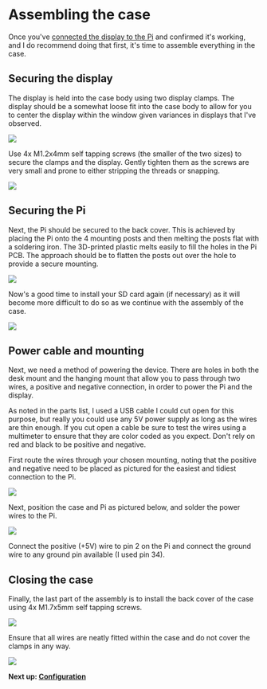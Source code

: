 # Assembling the case

Once you've [connected the display to the Pi](./02-connecting-the-display-to-the-pi.md) and confirmed it's working, and I do recommend doing that first, it's time to assemble everything in the case.

## Securing the display

The display is held into the case body using two display clamps. The display should be a somewhat loose fit into the case body to allow for you to center the display within the window given variances in displays that I've observed.

![](images/display-clamps.jpg)

Use 4x M1.2x4mm self tapping screws (the smaller of the two sizes) to secure the clamps and the display. Gently tighten them as the screws are very small and prone to either stripping the threads or snapping.

![](images/display-clamps-fitted.jpg)

## Securing the Pi

Next, the Pi should be secured to the back cover. This is achieved by placing the Pi onto the 4 mounting posts and then melting the posts flat with a soldering iron. The 3D-printed plastic melts easily to fill the holes in the Pi PCB. The approach should be to flatten the posts out over the hole to provide a secure mounting.

![](images/pi-mounted.jpg)

Now's a good time to install your SD card again (if necessary) as it will become more difficult to do so as we continue with the assembly of the case.

![](images/sd-card.jpg)

## Power cable and mounting

Next, we need a method of powering the device. There are holes in both the desk mount and the hanging mount that allow you to pass through two wires, a positive and negative connection, in order to power the Pi and the display.

As noted in the parts list, I used a USB cable I could cut open for this purpose, but really you could use any 5V power supply as long as the wires are thin enough. If you cut open a cable be sure to test the wires using a multimeter to ensure that they are color coded as you expect. Don't rely on red and black to be positive and negative.

First route the wires through your chosen mounting, noting that the positive and negative need to be placed as pictured for the easiest and tidiest connection to the Pi.

![](images/power-cable-routing.jpg)

Next, position the case and Pi as pictured below, and solder the power wires to the Pi.

![](images/power-cable-connected.jpg)


Connect the positive (+5V) wire to pin 2 on the Pi and connect the ground wire to any ground pin available (I used pin 34).

## Closing the case

Finally, the last part of the assembly is to install the back cover of the case using 4x M1.7x5mm self tapping screws.

![](images/fitting-rear-cover.jpg)

Ensure that all wires are neatly fitted within the case and do not cover the clamps in any way.

![](images/rear-cover-fitted.jpg)


**Next up: [Configuration](./04-configuration.md)**
